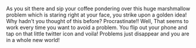 As you sit there and sip your coffee pondering over this huge marshmallow problem which is staring right at your face,
you strike upon a golden idea! Why hadn't you thought of this before?
Procrastinate!! Well, That seems to work every time you want to avoid a problem.
You flip out your phone and tap on that little twitter icon and voila!
Problems just disappear and you are in a whole new world!